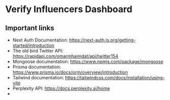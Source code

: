 # Verify Influencers Dashboard

## Important links
- Next Auth Documentation: https://next-auth.js.org/getting-started/introduction
- The old bird Twitter API: https://rapidapi.com/omarmhaimdat/api/twitter154
- Mongoose documentation: https://www.npmjs.com/package/mongoose
- Prisma documentation: https://www.prisma.io/docs/orm/overview/introduction
- Tailwind documentation: https://tailwindcss.com/docs/installation/using-vite
- Perplexity API: https://docs.perplexity.ai/home
- 